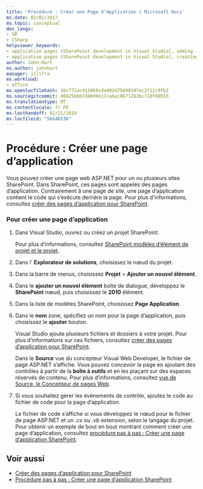 ```yaml
---
title: 'Procédure : Créer une Page d’Application | Microsoft Docs'
ms.date: 02/02/2017
ms.topic: conceptual
dev_langs:
- VB
- CSharp
helpviewer_keywords:
- application pages [SharePoint development in Visual Studio], adding
- application pages [SharePoint development in Visual Studio], creating
author: John-Hart
ms.author: johnhart
manager: jillfra
ms.workload:
- office
ms.openlocfilehash: 16c772ac411669cde082475840197ec2f12c9fb2
ms.sourcegitcommit: d0425b6b7d4b99e17ca6ac0671282bc718f80910
ms.translationtype: MT
ms.contentlocale: fr-FR
ms.lasthandoff: 02/21/2019
ms.locfileid: "56646536"
---
```

# <a name="how-to-create-an-application-page"></a>Procédure : Créer une page d’application
  Vous pouvez créer une page web ASP.NET pour un ou plusieurs sites SharePoint. Dans SharePoint, ces pages sont appelés des pages d’application. Contrairement à une page de site, une page d’application contient le code qui s’exécute derrière la page. Pour plus d’informations, consultez [créer des pages d’application pour SharePoint](../sharepoint/creating-application-pages-for-sharepoint.md).

### <a name="to-create-an-application-page"></a>Pour créer une page d’application

1.  Dans Visual Studio, ouvrez ou créez un projet SharePoint.

     Pour plus d’informations, consultez [SharePoint modèles d’élément de projet et le projet](../sharepoint/sharepoint-project-and-project-item-templates.md).

2.  Dans l' **Explorateur de solutions**, choisissez le nœud du projet.

3.  Dans la barre de menus, choisissez **Projet** > **Ajouter un nouvel élément**.

4.  Dans le **ajouter un nouvel élément** boîte de dialogue, développez le **SharePoint** nœud, puis choisissez le **2010** élément.

5.  Dans la liste de modèles SharePoint, choisissez **Page Application**.

6.  Dans le **nom** zone, spécifiez un nom pour la page d’application, puis choisissez le **ajouter** bouton.

     Visual Studio ajoute plusieurs fichiers et dossiers à votre projet. Pour plus d’informations sur ces fichiers, consultez [créer des pages d’application pour SharePoint](../sharepoint/creating-application-pages-for-sharepoint.md).

     Dans le **Source** vue du concepteur Visual Web Developer, le fichier de page ASP.NET s’affiche. Vous pouvez concevoir la page en ajoutant des contrôles à partir de la **boîte à outils** et en les plaçant sur des espaces réservés de contenu. Pour plus d’informations, consultez [vue de Source, le Concepteur de pages Web](/previous-versions/aspnet/ms178154\(v\=vs.100\)).

7.  Si vous souhaitez gérer les événements de contrôle, ajoutez le code au fichier de code pour la page d’application.

     Le fichier de code s’affiche si vous développez le nœud pour le fichier de page ASP.NET et un *.cs* ou *.vb* extension, selon le langage du projet. Pour obtenir un exemple de bout en bout montrant comment créer une page d’application, consultez [procédure pas à pas : Créer une page d’application SharePoint](../sharepoint/walkthrough-creating-a-sharepoint-application-page.md).

## <a name="see-also"></a>Voir aussi
- [Créer des pages d’application pour SharePoint](../sharepoint/creating-application-pages-for-sharepoint.md)
- [Procédure pas à pas : Créer une page d’application SharePoint](../sharepoint/walkthrough-creating-a-sharepoint-application-page.md)

